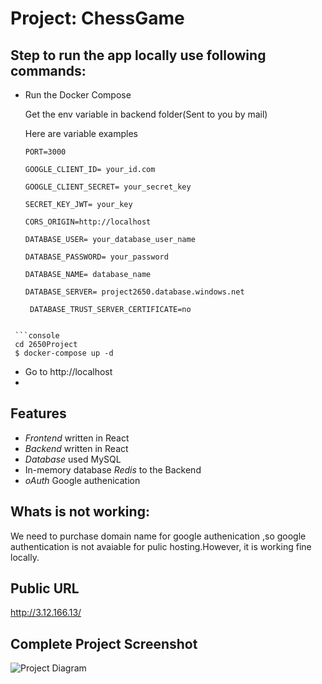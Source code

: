 # Project: ChessGame 
## Step to run the app locally use following commands:

- Run the Docker Compose
  
    Get the env variable in backend folder(Sent to you by mail)
  
    Here are variable examples
  
    ```console
    PORT=3000
  
    GOOGLE_CLIENT_ID= your_id.com

    GOOGLE_CLIENT_SECRET= your_secret_key

    SECRET_KEY_JWT= your_key

    CORS_ORIGIN=http://localhost

    DATABASE_USER= your_database_user_name

    DATABASE_PASSWORD= your_password

    DATABASE_NAME= database_name

    DATABASE_SERVER= project2650.database.windows.net

     DATABASE_TRUST_SERVER_CERTIFICATE=no

 ```

  ```console
  cd 2650Project
  $ docker-compose up -d
 
  ```

- Go to http://localhost
- 
## Features

- _Frontend_ written in React
- _Backend_ written in React
- _Database_ used MySQL
- In-memory database _Redis_ to the Backend
- _oAuth_ Google authenication

   
## Whats is not working: 

We need to purchase domain  name for google authenication ,so google authentication is not avaiable for pulic hosting.However, it is working fine locally.

## Public URL

http://3.12.166.13/

## Complete Project Screenshot

![Project Diagram](https://github.com/harpreet1o/2650Project/blob/main/FinalProjectDiagram.drawio.png)
